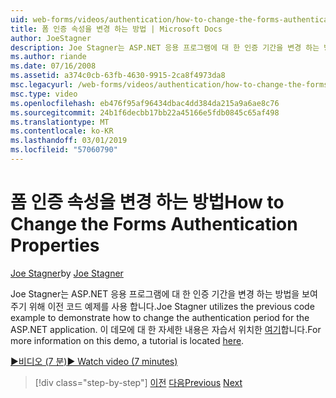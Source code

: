 ```yaml
---
uid: web-forms/videos/authentication/how-to-change-the-forms-authentication-properties
title: 폼 인증 속성을 변경 하는 방법 | Microsoft Docs
author: JoeStagner
description: Joe Stagner는 ASP.NET 응용 프로그램에 대 한 인증 기간을 변경 하는 방법을 보여 주기 위해 이전 코드 예제를 사용 합니다. 에 대 한 자세한 번째...
ms.author: riande
ms.date: 07/16/2008
ms.assetid: a374c0cb-63fb-4630-9915-2ca8f4973da8
msc.legacyurl: /web-forms/videos/authentication/how-to-change-the-forms-authentication-properties
msc.type: video
ms.openlocfilehash: eb476f95af96434dbac4dd384da215a9a6ae8c76
ms.sourcegitcommit: 24b1f6decbb17bb22a45166e5fdb0845c65af498
ms.translationtype: MT
ms.contentlocale: ko-KR
ms.lasthandoff: 03/01/2019
ms.locfileid: "57060790"
---
```

<a name="how-to-change-the-forms-authentication-properties"></a><span data-ttu-id="d1765-104">폼 인증 속성을 변경 하는 방법</span><span class="sxs-lookup"><span data-stu-id="d1765-104">How to Change the Forms Authentication Properties</span></span>
====================
<span data-ttu-id="d1765-105">[Joe Stagner](https://github.com/JoeStagner)</span><span class="sxs-lookup"><span data-stu-id="d1765-105">by [Joe Stagner](https://github.com/JoeStagner)</span></span>

<span data-ttu-id="d1765-106">Joe Stagner는 ASP.NET 응용 프로그램에 대 한 인증 기간을 변경 하는 방법을 보여 주기 위해 이전 코드 예제를 사용 합니다.</span><span class="sxs-lookup"><span data-stu-id="d1765-106">Joe Stagner utilizes the previous code example to demonstrate how to change the authentication period for the ASP.NET application.</span></span> <span data-ttu-id="d1765-107">이 데모에 대 한 자세한 내용은 자습서 위치한 [여기](../../overview/older-versions-security/introduction/forms-authentication-configuration-and-advanced-topics-vb.md)합니다.</span><span class="sxs-lookup"><span data-stu-id="d1765-107">For more information on this demo, a tutorial is located [here](../../overview/older-versions-security/introduction/forms-authentication-configuration-and-advanced-topics-vb.md).</span></span>

[<span data-ttu-id="d1765-108">&#9654;비디오 (7 분)</span><span class="sxs-lookup"><span data-stu-id="d1765-108">&#9654; Watch video (7 minutes)</span></span>](https://channel9.msdn.com/Blogs/ASP-NET-Site-Videos/how-to-change-the-forms-authentication-properties)

> [!div class="step-by-step"]
> <span data-ttu-id="d1765-109">[이전](using-basic-forms-authentication-in-aspnet.md)
> [다음](how-to-setup-and-use-cookie-less-authentication-in-an-aspnet-application.md)</span><span class="sxs-lookup"><span data-stu-id="d1765-109">[Previous](using-basic-forms-authentication-in-aspnet.md)
[Next](how-to-setup-and-use-cookie-less-authentication-in-an-aspnet-application.md)</span></span>
